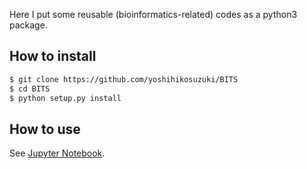 Here I put some reusable (bioinformatics-related) codes as a python3 package.

## How to install

```bash
$ git clone https://github.com/yoshihikosuzuki/BITS
$ cd BITS
$ python setup.py install
```

## How to use

See [Jupyter Notebook](https://nbviewer.jupyter.org/github/yoshihikosuzuki/BITS/blob/master/docs/usage.ipynb).
